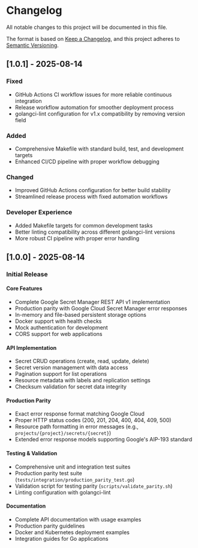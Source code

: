 # Changelog

All notable changes to this project will be documented in this file.

The format is based on [Keep a Changelog](https://keepachangelog.com/en/1.0.0/),
and this project adheres to [Semantic Versioning](https://semver.org/spec/v2.0.0.html).

## [1.0.1] - 2025-08-14

### Fixed
- GitHub Actions CI workflow issues for more reliable continuous integration
- Release workflow automation for smoother deployment process
- golangci-lint configuration for v1.x compatibility by removing version field

### Added
- Comprehensive Makefile with standard build, test, and development targets
- Enhanced CI/CD pipeline with proper workflow debugging

### Changed
- Improved GitHub Actions configuration for better build stability
- Streamlined release process with fixed automation workflows

### Developer Experience
- Added Makefile targets for common development tasks
- Better linting compatibility across different golangci-lint versions
- More robust CI pipeline with proper error handling

## [1.0.0] - 2025-08-14

### Initial Release

#### Core Features

- Complete Google Secret Manager REST API v1 implementation
- Production parity with Google Cloud Secret Manager error responses
- In-memory and file-based persistent storage options
- Docker support with health checks
- Mock authentication for development
- CORS support for web applications

#### API Implementation

- Secret CRUD operations (create, read, update, delete)
- Secret version management with data access
- Pagination support for list operations
- Resource metadata with labels and replication settings
- Checksum validation for secret data integrity

#### Production Parity

- Exact error response format matching Google Cloud
- Proper HTTP status codes (200, 201, 204, 400, 404, 409, 500)
- Resource path formatting in error messages (e.g., `projects/{project}/secrets/{secret}`)
- Extended error response models supporting Google's AIP-193 standard

#### Testing & Validation

- Comprehensive unit and integration test suites
- Production parity test suite (`tests/integration/production_parity_test.go`)
- Validation script for testing parity (`scripts/validate_parity.sh`)
- Linting configuration with golangci-lint

#### Documentation

- Complete API documentation with usage examples
- Production parity guidelines
- Docker and Kubernetes deployment examples
- Integration guides for Go applications